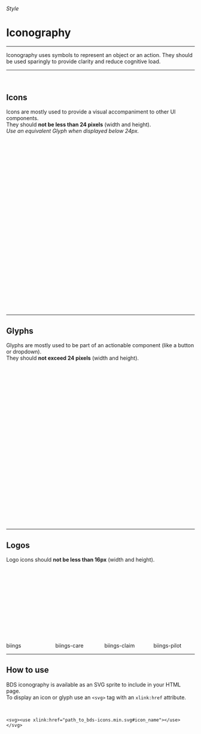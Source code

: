 <h6 class="subtitle is-6 is-uppercase has-text-grey">Style</h6><h1 class="title is-1 is-family-secondary">Iconography</h1>
<hr class="is-visible">
<p class="subtitle is-5 is-family-secondary">
    <span class="has-text-weight-semibold">Iconography</span> uses symbols to represent an object or an action. They should be used sparingly to provide clarity and reduce cognitive load.
</p>
<hr class="is-visible"><br>

<h2 class="title is-4 is-family-sans-serif">Icons</h2>

Icons are mostly used to provide a visual accompaniment to other UI components.<br>
They should **not be less than 24 pixels** (width and height).<br>
*Use an equivalent Glyph when displayed below 24px.*

<br><br>

<div class="columns is-multiline is-mobile is-size-7 has-text-centered has-text-grey">
    <div class="column is-2-desktop is-4-mobile hover-to-black"><div class="box is-small"><svg class="image is-38x38 has-fill-black-ter"><use xlink:href="media/bds-icons.min.svg#accident"></use></svg></div>accident</div>
    <div class="column is-2-desktop is-4-mobile hover-to-black"><div class="box is-small"><svg class="image is-38x38 has-fill-black-ter"><use xlink:href="media/bds-icons.min.svg#army"></use></svg></div>army</div>
    <div class="column is-2-desktop is-4-mobile hover-to-black"><div class="box is-small"><svg class="image is-38x38 has-fill-black-ter"><use xlink:href="media/bds-icons.min.svg#arrow-left"></use></svg></div>arrow-left</div>
    <div class="column is-2-desktop is-4-mobile hover-to-black"><div class="box is-small"><svg class="image is-38x38 has-fill-black-ter"><use xlink:href="media/bds-icons.min.svg#arrow-right"></use></svg></div>arrow-right</div>
    <div class="column is-2-desktop is-4-mobile hover-to-black"><div class="box is-small"><svg class="image is-38x38 has-fill-black-ter"><use xlink:href="media/bds-icons.min.svg#arrow-up"></use></svg></div>arrow-up</div>
    <div class="column is-2-desktop is-4-mobile hover-to-black"><div class="box is-small"><svg class="image is-38x38 has-fill-black-ter"><use xlink:href="media/bds-icons.min.svg#arrow-down"></use></svg></div>arrow-down</div>
    <div class="column is-2-desktop is-4-mobile hover-to-black"><div class="box is-small"><svg class="image is-38x38 has-fill-black-ter"><use xlink:href="media/bds-icons.min.svg#attachment"></use></svg></div>attachment</div>
    <div class="column is-2-desktop is-4-mobile hover-to-black"><div class="box is-small"><svg class="image is-38x38 has-fill-black-ter"><use xlink:href="media/bds-icons.min.svg#birthday"></use></svg></div>birthday</div>
    <div class="column is-2-desktop is-4-mobile hover-to-black"><div class="box is-small"><svg class="image is-38x38 has-fill-black-ter"><use xlink:href="media/bds-icons.min.svg#business"></use></svg></div>business</div>
    <div class="column is-2-desktop is-4-mobile hover-to-black"><div class="box is-small"><svg class="image is-38x38 has-fill-black-ter"><use xlink:href="media/bds-icons.min.svg#business-big"></use></svg></div>business-big</div>
    <div class="column is-2-desktop is-4-mobile hover-to-black"><div class="box is-small"><svg class="image is-38x38 has-fill-black-ter"><use xlink:href="media/bds-icons.min.svg#book"></use></svg></div>book</div>
    <div class="column is-2-desktop is-4-mobile hover-to-black"><div class="box is-small"><svg class="image is-38x38 has-fill-black-ter"><use xlink:href="media/bds-icons.min.svg#bubble"></use></svg></div>bubble</div>
    <div class="column is-2-desktop is-4-mobile hover-to-black"><div class="box is-small"><svg class="image is-38x38 has-fill-black-ter"><use xlink:href="media/bds-icons.min.svg#bubbles"></use></svg></div>bubbles</div>
    <div class="column is-2-desktop is-4-mobile hover-to-black"><div class="box is-small"><svg class="image is-38x38 has-fill-black-ter"><use xlink:href="media/bds-icons.min.svg#briefcase"></use></svg></div>briefcase</div>
    <div class="column is-2-desktop is-4-mobile hover-to-black"><div class="box is-small"><svg class="image is-38x38 has-fill-black-ter"><use xlink:href="media/bds-icons.min.svg#certificate"></use></svg></div>certificate</div>
    <div class="column is-2-desktop is-4-mobile hover-to-black"><div class="box is-small"><svg class="image is-38x38 has-fill-black-ter"><use xlink:href="media/bds-icons.min.svg#chair"></use></svg></div>chair</div>
    <div class="column is-2-desktop is-4-mobile hover-to-black"><div class="box is-small"><svg class="image is-38x38 has-fill-black-ter"><use xlink:href="media/bds-icons.min.svg#check"></use></svg></div>check</div>
    <div class="column is-2-desktop is-4-mobile hover-to-black"><div class="box is-small"><svg class="image is-38x38 has-fill-black-ter"><use xlink:href="media/bds-icons.min.svg#compliant"></use></svg></div>compliant</div>
    <div class="column is-2-desktop is-4-mobile hover-to-black"><div class="box is-small"><svg class="image is-38x38 has-fill-black-ter"><use xlink:href="media/bds-icons.min.svg#download"></use></svg></div>download</div>
    <div class="column is-2-desktop is-4-mobile hover-to-black"><div class="box is-small"><svg class="image is-38x38 has-fill-black-ter"><use xlink:href="media/bds-icons.min.svg#dropbox"></use></svg></div>dropbox</div>
    <div class="column is-2-desktop is-4-mobile hover-to-black"><div class="box is-small"><svg class="image is-38x38 has-fill-black-ter"><use xlink:href="media/bds-icons.min.svg#globe"></use></svg></div>globe</div>
    <div class="column is-2-desktop is-4-mobile hover-to-black"><div class="box is-small"><svg class="image is-38x38 has-fill-black-ter"><use xlink:href="media/bds-icons.min.svg#help"></use></svg></div>help</div>
    <div class="column is-2-desktop is-4-mobile hover-to-black"><div class="box is-small"><svg class="image is-38x38 has-fill-black-ter"><use xlink:href="media/bds-icons.min.svg#holiday"></use></svg></div>holiday</div>
    <div class="column is-2-desktop is-4-mobile hover-to-black"><div class="box is-small"><svg class="image is-38x38 has-fill-black-ter"><use xlink:href="media/bds-icons.min.svg#illness"></use></svg></div>illness</div>
    <div class="column is-2-desktop is-4-mobile hover-to-black"><div class="box is-small"><svg class="image is-38x38 has-fill-black-ter"><use xlink:href="media/bds-icons.min.svg#indemnity"></use></svg></div>indemnity</div>
    <div class="column is-2-desktop is-4-mobile hover-to-black"><div class="box is-small"><svg class="image is-38x38 has-fill-black-ter"><use xlink:href="media/bds-icons.min.svg#job_assignement"></use></svg></div>job_assignement</div>
    <div class="column is-2-desktop is-4-mobile hover-to-black"><div class="box is-small"><svg class="image is-38x38 has-fill-black-ter"><use xlink:href="media/bds-icons.min.svg#magnifier"></use></svg></div>magnifier</div>
    <div class="column is-2-desktop is-4-mobile hover-to-black"><div class="box is-small"><svg class="image is-38x38 has-fill-black-ter"><use xlink:href="media/bds-icons.min.svg#manager"></use></svg></div>manager</div>
    <div class="column is-2-desktop is-4-mobile hover-to-black"><div class="box is-small"><svg class="image is-38x38 has-fill-black-ter"><use xlink:href="media/bds-icons.min.svg#maternity"></use></svg></div>maternity</div>
    <div class="column is-2-desktop is-4-mobile hover-to-black"><div class="box is-small"><svg class="image is-38x38 has-fill-black-ter"><use xlink:href="media/bds-icons.min.svg#medical"></use></svg></div>medical</div>
    <div class="column is-2-desktop is-4-mobile hover-to-black"><div class="box is-small"><svg class="image is-38x38 has-fill-black-ter"><use xlink:href="media/bds-icons.min.svg#other"></use></svg></div>other</div>
    <div class="column is-2-desktop is-4-mobile hover-to-black"><div class="box is-small"><svg class="image is-38x38 has-fill-black-ter"><use xlink:href="media/bds-icons.min.svg#pencil"></use></svg></div>pencil</div>
    <div class="column is-2-desktop is-4-mobile hover-to-black"><div class="box is-small"><svg class="image is-38x38 has-fill-black-ter"><use xlink:href="media/bds-icons.min.svg#person"></use></svg></div>person</div>
    <div class="column is-2-desktop is-4-mobile hover-to-black"><div class="box is-small"><svg class="image is-38x38 has-fill-black-ter"><use xlink:href="media/bds-icons.min.svg#persons"></use></svg></div>persons</div>
    <div class="column is-2-desktop is-4-mobile hover-to-black"><div class="box is-small"><svg class="image is-38x38 has-fill-black-ter"><use xlink:href="media/bds-icons.min.svg#phone-call"></use></svg></div>phone-call</div>
    <div class="column is-2-desktop is-4-mobile hover-to-black"><div class="box is-small"><svg class="image is-38x38 has-fill-black-ter"><use xlink:href="media/bds-icons.min.svg#profile"></use></svg></div>profile</div>
    <div class="column is-2-desktop is-4-mobile hover-to-black"><div class="box is-small"><svg class="image is-38x38 has-fill-black-ter"><use xlink:href="media/bds-icons.min.svg#reminder"></use></svg></div>reminder</div>
    <div class="column is-2-desktop is-4-mobile hover-to-black"><div class="box is-small"><svg class="image is-38x38 has-fill-black-ter"><use xlink:href="media/bds-icons.min.svg#rest"></use></svg></div>rest</div>
    <div class="column is-2-desktop is-4-mobile hover-to-black"><div class="box is-small"><svg class="image is-38x38 has-fill-black-ter"><use xlink:href="media/bds-icons.min.svg#role"></use></svg></div>role</div>
    <div class="column is-2-desktop is-4-mobile hover-to-black"><div class="box is-small"><svg class="image is-38x38 has-fill-black-ter"><use xlink:href="media/bds-icons.min.svg#salary"></use></svg></div>salary</div>
    <div class="column is-2-desktop is-4-mobile hover-to-black"><div class="box is-small"><svg class="image is-38x38 has-fill-black-ter"><use xlink:href="media/bds-icons.min.svg#settings"></use></svg></div>settings</div>
    <div class="column is-2-desktop is-4-mobile hover-to-black"><div class="box is-small"><svg class="image is-38x38 has-fill-black-ter"><use xlink:href="media/bds-icons.min.svg#sick"></use></svg></div>sick</div>
    <div class="column is-2-desktop is-4-mobile hover-to-black"><div class="box is-small"><svg class="image is-38x38 has-fill-black-ter"><use xlink:href="media/bds-icons.min.svg#social-climat"></use></svg></div>social-climat</div>
    <div class="column is-2-desktop is-4-mobile hover-to-black"><div class="box is-small"><svg class="image is-38x38 has-fill-black-ter"><use xlink:href="media/bds-icons.min.svg#talk"></use></svg></div>talk</div>
    <div class="column is-2-desktop is-4-mobile hover-to-black"><div class="box is-small"><svg class="image is-38x38 has-fill-black-ter"><use xlink:href="media/bds-icons.min.svg#trash"></use></svg></div>trash</div>
    <div class="column is-2-desktop is-4-mobile hover-to-black"><div class="box is-small"><svg class="image is-38x38 has-fill-black-ter"><use xlink:href="media/bds-icons.min.svg#treatment"></use></svg></div>treatment</div>
    <div class="column is-2-desktop is-4-mobile hover-to-black"><div class="box is-small"><svg class="image is-38x38 has-fill-black-ter"><use xlink:href="media/bds-icons.min.svg#user"></use></svg></div>user</div>
</div>

<hr class="is-large is-visible">

<h2 class="title is-4 is-family-sans-serif">Glyphs</h2>

Glyphs are mostly used to be part of an actionable component (like a button or dropdown).
<br>They should **not exceed 24 pixels** (width and height).

<br><br>

<div class="columns is-multiline is-mobile is-size-7 has-text-centered has-text-grey">
    <div class="column is-2-desktop is-4-mobile hover-to-black"><div class="box is-small"><svg class="image is-20x20 has-fill-black-ter"><use xlink:href="media/bds-icons.min.svg#accident-g"></use></svg></div>accident-g</div>
    <div class="column is-2-desktop is-4-mobile hover-to-black"><div class="box is-small"><svg class="image is-20x20 has-fill-black-ter"><use xlink:href="media/bds-icons.min.svg#add"></use></svg></div>add</div>
    <div class="column is-2-desktop is-4-mobile hover-to-black"><div class="box is-small"><svg class="image is-20x20 has-fill-black-ter"><use xlink:href="media/bds-icons.min.svg#archive"></use></svg></div>archive</div>
    <div class="column is-2-desktop is-4-mobile hover-to-black"><div class="box is-small"><svg class="image is-20x20 has-fill-black-ter"><use xlink:href="media/bds-icons.min.svg#army-g"></use></svg></div>army-g</div>
    <div class="column is-2-desktop is-4-mobile hover-to-black"><div class="box is-small"><svg class="image is-20x20 has-fill-black-ter"><use xlink:href="media/bds-icons.min.svg#arrow-left-g"></use></svg></div>arrow-left-g</div>
    <div class="column is-2-desktop is-4-mobile hover-to-black"><div class="box is-small"><svg class="image is-20x20 has-fill-black-ter"><use xlink:href="media/bds-icons.min.svg#arrow-right-g"></use></svg></div>arrow-right-g</div>
    <div class="column is-2-desktop is-4-mobile hover-to-black"><div class="box is-small"><svg class="image is-20x20 has-fill-black-ter"><use xlink:href="media/bds-icons.min.svg#arrow-up-g"></use></svg></div>arrow-up-g</div>
    <div class="column is-2-desktop is-4-mobile hover-to-black"><div class="box is-small"><svg class="image is-20x20 has-fill-black-ter"><use xlink:href="media/bds-icons.min.svg#arrow-down-g"></use></svg></div>arrow-down-g</div>
    <div class="column is-2-desktop is-4-mobile hover-to-black"><div class="box is-small"><svg class="image is-20x20 has-fill-black-ter"><use xlink:href="media/bds-icons.min.svg#attachment-g"></use></svg></div>attachment-g</div>
    <div class="column is-2-desktop is-4-mobile hover-to-black"><div class="box is-small"><svg class="image is-20x20 has-fill-black-ter"><use xlink:href="media/bds-icons.min.svg#badge"></use></svg></div>badge</div>
    <div class="column is-2-desktop is-4-mobile hover-to-black"><div class="box is-small"><svg class="image is-20x20 has-fill-black-ter"><use xlink:href="media/bds-icons.min.svg#bell"></use></svg></div>bell</div>
    <div class="column is-2-desktop is-4-mobile hover-to-black"><div class="box is-small"><svg class="image is-20x20 has-fill-black-ter"><use xlink:href="media/bds-icons.min.svg#birthday-g"></use></svg></div>birthday-g</div>
    <div class="column is-2-desktop is-4-mobile hover-to-black"><div class="box is-small"><svg class="image is-20x20 has-fill-black-ter"><use xlink:href="media/bds-icons.min.svg#book-g"></use></svg></div>book-g</div>
    <div class="column is-2-desktop is-4-mobile hover-to-black"><div class="box is-small"><svg class="image is-20x20 has-fill-black-ter"><use xlink:href="media/bds-icons.min.svg#briefcase-g"></use></svg></div>briefcase-g</div>
    <div class="column is-2-desktop is-4-mobile hover-to-black"><div class="box is-small"><svg class="image is-20x20 has-fill-black-ter"><use xlink:href="media/bds-icons.min.svg#business-g"></use></svg></div>business-g</div>
    <div class="column is-2-desktop is-4-mobile hover-to-black"><div class="box is-small"><svg class="image is-20x20 has-fill-black-ter"><use xlink:href="media/bds-icons.min.svg#chair-g"></use></svg></div>chair-g</div>
    <div class="column is-2-desktop is-4-mobile hover-to-black"><div class="box is-small"><svg class="image is-20x20 has-fill-black-ter"><use xlink:href="media/bds-icons.min.svg#check-g"></use></svg></div>check-g</div>
    <div class="column is-2-desktop is-4-mobile hover-to-black"><div class="box is-small"><svg class="image is-20x20 has-fill-black-ter"><use xlink:href="media/bds-icons.min.svg#clock"></use></svg></div>clock</div>
    <div class="column is-2-desktop is-4-mobile hover-to-black"><div class="box is-small"><svg class="image is-20x20 has-fill-black-ter"><use xlink:href="media/bds-icons.min.svg#document-g"></use></svg></div>document-g</div>
    <div class="column is-2-desktop is-4-mobile hover-to-black"><div class="box is-small"><svg class="image is-20x20 has-fill-black-ter"><use xlink:href="media/bds-icons.min.svg#download-g"></use></svg></div>download-g</div>
    <div class="column is-2-desktop is-4-mobile hover-to-black"><div class="box is-small"><svg class="image is-20x20 has-fill-black-ter"><use xlink:href="media/bds-icons.min.svg#edit"></use></svg></div>edit</div>
    <div class="column is-2-desktop is-4-mobile hover-to-black"><div class="box is-small"><svg class="image is-20x20 has-fill-black-ter"><use xlink:href="media/bds-icons.min.svg#gear"></use></svg></div>gear</div>
    <div class="column is-2-desktop is-4-mobile hover-to-black"><div class="box is-small"><svg class="image is-20x20 has-fill-black-ter"><use xlink:href="media/bds-icons.min.svg#gender"></use></svg></div>gender</div>
    <div class="column is-2-desktop is-4-mobile hover-to-black"><div class="box is-small"><svg class="image is-20x20 has-fill-black-ter"><use xlink:href="media/bds-icons.min.svg#globe-g"></use></svg></div>globe-g</div>
    <div class="column is-2-desktop is-4-mobile hover-to-black"><div class="box is-small"><svg class="image is-20x20 has-fill-black-ter"><use xlink:href="media/bds-icons.min.svg#help-g"></use></svg></div>help-g</div>
    <div class="column is-2-desktop is-4-mobile hover-to-black"><div class="box is-small"><svg class="image is-20x20 has-fill-black-ter"><use xlink:href="media/bds-icons.min.svg#holiday-g"></use></svg></div>holiday-g</div>
    <div class="column is-2-desktop is-4-mobile hover-to-black"><div class="box is-small"><svg class="image is-20x20 has-fill-black-ter"><use xlink:href="media/bds-icons.min.svg#indemnity-g"></use></svg></div>indemnity-g</div>
    <div class="column is-2-desktop is-4-mobile hover-to-black"><div class="box is-small"><svg class="image is-20x20 has-fill-black-ter"><use xlink:href="media/bds-icons.min.svg#key_esc"></use></svg></div>key_esc</div>
    <div class="column is-2-desktop is-4-mobile hover-to-black"><div class="box is-small"><svg class="image is-20x20 has-fill-black-ter"><use xlink:href="media/bds-icons.min.svg#key_return"></use></svg></div>key_return</div>
    <div class="column is-2-desktop is-4-mobile hover-to-black"><div class="box is-small"><svg class="image is-20x20 has-fill-black-ter"><use xlink:href="media/bds-icons.min.svg#key_up_down"></use></svg></div>key_up_down</div>
    <div class="column is-2-desktop is-4-mobile hover-to-black"><div class="box is-small"><svg class="image is-20x20 has-fill-black-ter"><use xlink:href="media/bds-icons.min.svg#mail"></use></svg></div>mail</div>
    <div class="column is-2-desktop is-4-mobile hover-to-black"><div class="box is-small"><svg class="image is-20x20 has-fill-black-ter"><use xlink:href="media/bds-icons.min.svg#maternity-g"></use></svg></div>maternity-g</div>
    <div class="column is-2-desktop is-4-mobile hover-to-black"><div class="box is-small"><svg class="image is-20x20 has-fill-black-ter"><use xlink:href="media/bds-icons.min.svg#orgchart"></use></svg></div>orgchart</div>
    <div class="column is-2-desktop is-4-mobile hover-to-black"><div class="box is-small"><svg class="image is-20x20 has-fill-black-ter"><use xlink:href="media/bds-icons.min.svg#other-g"></use></svg></div>other-g</div>
    <div class="column is-2-desktop is-4-mobile hover-to-black"><div class="box is-small"><svg class="image is-20x20 has-fill-black-ter"><use xlink:href="media/bds-icons.min.svg#phone-call-g"></use></svg></div>phone-call-g</div>
    <div class="column is-2-desktop is-4-mobile hover-to-black"><div class="box is-small"><svg class="image is-20x20 has-fill-black-ter"><use xlink:href="media/bds-icons.min.svg#redo"></use></svg></div>redo</div>
    <div class="column is-2-desktop is-4-mobile hover-to-black"><div class="box is-small"><svg class="image is-20x20 has-fill-black-ter"><use xlink:href="media/bds-icons.min.svg#remove"></use></svg></div>remove</div>
    <div class="column is-2-desktop is-4-mobile hover-to-black"><div class="box is-small"><svg class="image is-20x20 has-fill-black-ter"><use xlink:href="media/bds-icons.min.svg#rest-g"></use></svg></div>rest-g</div>
    <div class="column is-2-desktop is-4-mobile hover-to-black"><div class="box is-small"><svg class="image is-20x20 has-fill-black-ter"><use xlink:href="media/bds-icons.min.svg#role-g"></use></svg></div>role-g</div>
    <div class="column is-2-desktop is-4-mobile hover-to-black"><div class="box is-small"><svg class="image is-20x20 has-fill-black-ter"><use xlink:href="media/bds-icons.min.svg#search"></use></svg></div>search</div>
    <div class="column is-2-desktop is-4-mobile hover-to-black"><div class="box is-small"><svg class="image is-20x20 has-fill-black-ter"><use xlink:href="media/bds-icons.min.svg#search-list"></use></svg></div>search-list</div>
    <div class="column is-2-desktop is-4-mobile hover-to-black"><div class="box is-small"><svg class="image is-20x20 has-fill-black-ter"><use xlink:href="media/bds-icons.min.svg#segment"></use></svg></div>segment</div>
    <div class="column is-2-desktop is-4-mobile hover-to-black"><div class="box is-small"><svg class="image is-20x20 has-fill-black-ter"><use xlink:href="media/bds-icons.min.svg#sick-g"></use></svg></div>sick-g</div>
    <div class="column is-2-desktop is-4-mobile hover-to-black"><div class="box is-small"><svg class="image is-20x20 has-fill-black-ter"><use xlink:href="media/bds-icons.min.svg#talk-g"></use></svg></div>talk-g</div>
    <div class="column is-2-desktop is-4-mobile hover-to-black"><div class="box is-small"><svg class="image is-20x20 has-fill-black-ter"><use xlink:href="media/bds-icons.min.svg#timelines"></use></svg></div>timelines</div>
    <div class="column is-2-desktop is-4-mobile hover-to-black"><div class="box is-small"><svg class="image is-20x20 has-fill-black-ter"><use xlink:href="media/bds-icons.min.svg#today"></use></svg></div>today</div>
    <div class="column is-2-desktop is-4-mobile hover-to-black"><div class="box is-small"><svg class="image is-20x20 has-fill-black-ter"><use xlink:href="media/bds-icons.min.svg#trash-g"></use></svg></div>trash-g</div>
    <div class="column is-2-desktop is-4-mobile hover-to-black"><div class="box is-small"><svg class="image is-20x20 has-fill-black-ter"><use xlink:href="media/bds-icons.min.svg#unarchive"></use></svg></div>unarchive</div>
</div>

<hr class="is-large is-visible">

<h2 class="title is-4 is-family-sans-serif">Logos</h2>

Logo icons should **not be less than 16px** (width and height).

<br><br>

<div class="columns is-multiline is-mobile is-size-7 has-text-centered has-text-grey">
    <div class="column is-2-desktop is-4-mobile hover-to-black"><div class="box is-small"><svg class="image is-32x32 has-fill-primary"><use xlink:href="media/bds-icons.min.svg#biings"></use></svg></div>biings</div>
    <div class="column is-2-desktop is-4-mobile hover-to-black"><div class="box is-small"><svg class="image is-32x32 has-fill-care"><use xlink:href="media/bds-icons.min.svg#biings-care"></use></svg></div>biings-care</div>
    <div class="column is-2-desktop is-4-mobile hover-to-black"><div class="box is-small"><svg class="image is-32x32 has-fill-claim"><use xlink:href="media/bds-icons.min.svg#biings-claim"></use></svg></div>biings-claim</div>
    <div class="column is-2-desktop is-4-mobile hover-to-black"><div class="box is-small"><svg class="image is-32x32 has-fill-pilot"><use xlink:href="media/bds-icons.min.svg#biings-pilot"></use></svg></div>biings-pilot</div>
</div>

<hr class="is-large is-visible">

<h2 class="title is-4 is-family-sans-serif">How to use</h2>

BDS iconography is available as an SVG sprite to include in your HTML page.<br>
To display an icon or glyph use an ```<svg>``` tag with an `xlink:href` attribute.

<br>

    <svg><use xlink:href="path_to_bds-icons.min.svg#icon_name"></use></svg>
